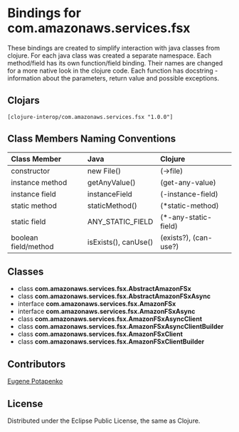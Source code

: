 # Bindings for com.amazonaws.services.fsx

These bindings are created to simplify interaction with java classes from clojure.
For each java class was created a separate namespace.
Each method/field has its own function/field binding.
Their names are changed for a more native look in the clojure code. Each function has docstring - information about the parameters, return value and possible exceptions.

## Clojars

```
[clojure-interop/com.amazonaws.services.fsx "1.0.0"]
```

## Class Members Naming Conventions

| Class Member | Java | Clojure |
|:--|:--|:--|
| constructor | new File() | (->file) |
| instance method | getAnyValue() | (get-any-value) |
| instance field | instanceField | (-instance-field) |
| static method | staticMethod() | (*static-method) |
| static field | ANY_STATIC_FIELD | (*-any-static-field) |
| boolean field/method | isExists(), canUse() | (exists?), (can-use?) |

## Classes

- class **com.amazonaws.services.fsx.AbstractAmazonFSx**
- class **com.amazonaws.services.fsx.AbstractAmazonFSxAsync**
- interface **com.amazonaws.services.fsx.AmazonFSx**
- interface **com.amazonaws.services.fsx.AmazonFSxAsync**
- class **com.amazonaws.services.fsx.AmazonFSxAsyncClient**
- class **com.amazonaws.services.fsx.AmazonFSxAsyncClientBuilder**
- class **com.amazonaws.services.fsx.AmazonFSxClient**
- class **com.amazonaws.services.fsx.AmazonFSxClientBuilder**

## Contributors

[Eugene Potapenko](https://github.com/potapenko/)

## License

Distributed under the Eclipse Public License, the same as Clojure.
